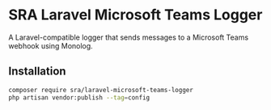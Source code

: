 # SRA Laravel Microsoft Teams Logger

A Laravel-compatible logger that sends messages to a Microsoft Teams webhook using Monolog.

## Installation

```bash
composer require sra/laravel-microsoft-teams-logger
php artisan vendor:publish --tag=config
```
